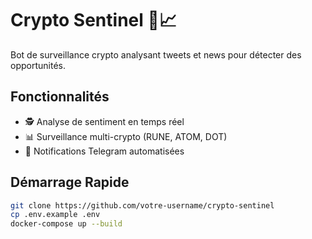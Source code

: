# Crypto Sentinel 🤖📈

Bot de surveillance crypto analysant tweets et news pour détecter des opportunités.

## Fonctionnalités
- 🕵️ Analyse de sentiment en temps réel
- 📊 Surveillance multi-crypto (RUNE, ATOM, DOT)
- 🔔 Notifications Telegram automatisées

## Démarrage Rapide
```bash
git clone https://github.com/votre-username/crypto-sentinel
cp .env.example .env
docker-compose up --build